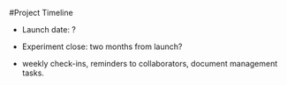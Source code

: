 #Project Timeline

- Launch date: ?
- Experiment close: two months from launch?

- weekly check-ins, reminders to collaborators, document management tasks.
